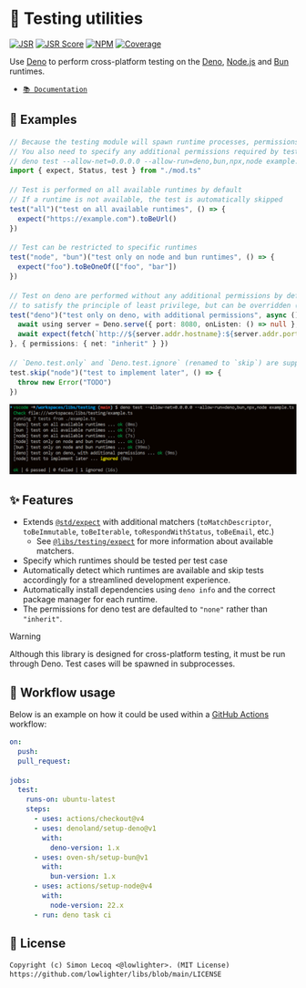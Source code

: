 # 🧪 Testing utilities

[![JSR](https://jsr.io/badges/@libs/testing)](https://jsr.io/@libs/testing) [![JSR Score](https://jsr.io/badges/@libs/testing/score)](https://jsr.io/@libs/testing)
[![NPM](https://img.shields.io/npm/v/@lowlighter%2Ftesting?logo=npm&labelColor=cb0000&color=183e4e)](https://www.npmjs.com/package/@lowlighter/testing) [![Coverage](https://coverage.libs.lecoq.io/testing/badge.svg)](https://coverage.libs.lecoq.io/testing)

Use [Deno](https://deno.com) to perform cross-platform testing on the [Deno](https://deno.com), [Node.js](https://nodejs.org) and [Bun](https://bun.sh) runtimes.

- [`📚 Documentation`](https://jsr.io/@libs/testing/doc)

## 📑 Examples

```ts
// Because the testing module will spawn runtime processes, permissions are required to run tests.
// You also need to specify any additional permissions required by tests since permissions escalation is not permitted.
// deno test --allow-net=0.0.0.0 --allow-run=deno,bun,npx,node example.ts
import { expect, Status, test } from "./mod.ts"

// Test is performed on all available runtimes by default
// If a runtime is not available, the test is automatically skipped
test("all")("test on all available runtimes", () => {
  expect("https://example.com").toBeUrl()
})

// Test can be restricted to specific runtimes
test("node", "bun")("test only on node and bun runtimes", () => {
  expect("foo").toBeOneOf(["foo", "bar"])
})

// Test on deno are performed without any additional permissions by default
// to satisfy the principle of least privilege, but can be overridden (this is ignored on other runtimes)
test("deno")("test only on deno, with additional permissions", async () => {
  await using server = Deno.serve({ port: 8080, onListen: () => null }, () => new Response(null, { status: Status.OK }))
  await expect(fetch(`http://${server.addr.hostname}:${server.addr.port}`)).resolves.toRespondWithStatus("2XX")
}, { permissions: { net: "inherit" } })

// `Deno.test.only` and `Deno.test.ignore` (renamed to `skip`) are supported too
test.skip("node")("test to implement later", () => {
  throw new Error("TODO")
})
```

![](https://raw.githubusercontent.com/lowlighter/libs/main/testing/example.png)

## ✨ Features

- Extends [`@std/expect`](https://jsr.io/@std/expect) with additional matchers (`toMatchDescriptor`, `toBeImmutable`, `toBeIterable`, `toRespondWithStatus`, `toBeEmail`, etc.)
  - See [`@libs/testing/expect`](https://jsr.io/@libs/testing/doc/expect/~) for more information about available matchers.
- Specify which runtimes should be tested per test case
- Automatically detect which runtimes are available and skip tests accordingly for a streamlined development experience.
- Automatically install dependencies using `deno info` and the correct package manager for each runtime.
- The permissions for deno test are defaulted to `"none"` rather than `"inherit"`.

> [!WARNING]
> Although this library is designed for cross-platform testing, it must be run through Deno.
> Test cases will be spawned in subprocesses.

## 🤖 Workflow usage

Below is an example on how it could be used within a [GitHub Actions](https://github.com/features/actions) workflow:

```yaml
on:
  push:
  pull_request:

jobs:
  test:
    runs-on: ubuntu-latest
    steps:
      - uses: actions/checkout@v4
      - uses: denoland/setup-deno@v1
        with:
          deno-version: 1.x
      - uses: oven-sh/setup-bun@v1
        with:
          bun-version: 1.x
      - uses: actions/setup-node@v4
        with:
          node-version: 22.x
      - run: deno task ci
```

## 📜 License

```plaintext
Copyright (c) Simon Lecoq <@lowlighter>. (MIT License)
https://github.com/lowlighter/libs/blob/main/LICENSE
```
